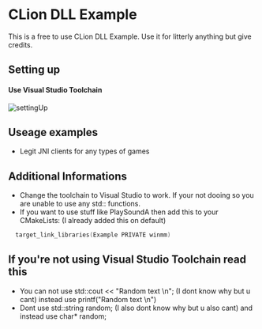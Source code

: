 # CLion DLL Example

This is a free to use CLion DLL Example.
Use it for litterly anything but give credits.

## Setting up
#### Use Visual Studio Toolchain
![settingUp](https://i.imgur.com/3QTid34.png)

## Useage examples
- Legit JNI clients for any types of games

## Additional Informations
- Change the toolchain to Visual Studio to work. If your not dooing so you are unable to use any std:: functions.
- If you want to use stuff like PlaySoundA then add this to your CMakeLists: (I already added this on default)
```c++
  target_link_libraries(Example PRIVATE winmm)
```

## If you're not using Visual Studio Toolchain read this
- You can not use std::cout << "Random text \n"; (I dont know why but u cant) instead use printf("Random text \n")
- Dont use std::string random; (I also dont know why but u also cant) and instead use char* random;
